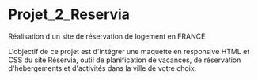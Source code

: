 # Projet_2_Reservia

Réalisation d'un  site de réservation de logement en FRANCE

L'objectif de ce projet est d'intégrer une maquette en responsive HTML et CSS du site Réservia,
outil de planification de vacances, de réservation d'hébergements et d'activités dans la ville de votre choix. 